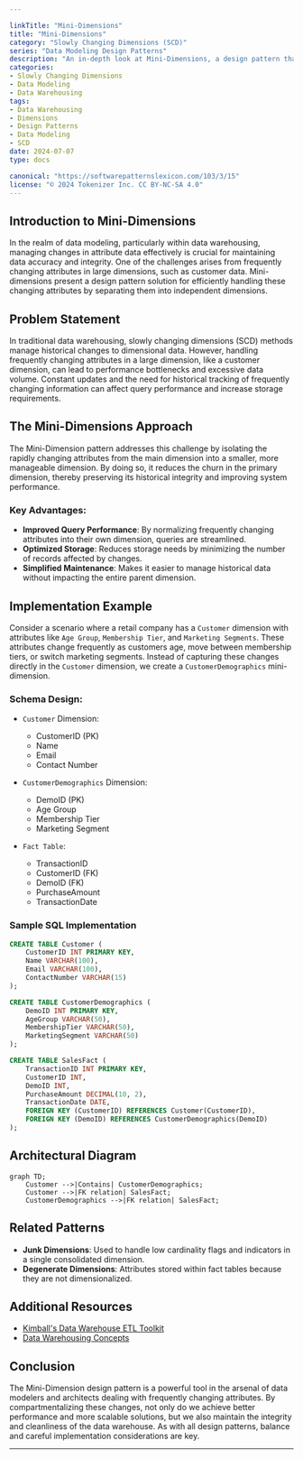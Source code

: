 ```yaml
---

linkTitle: "Mini-Dimensions"
title: "Mini-Dimensions"
category: "Slowly Changing Dimensions (SCD)"
series: "Data Modeling Design Patterns"
description: "An in-depth look at Mini-Dimensions, a design pattern that involves splitting frequently changing attributes into separate dimensions to manage and optimize Slowly Changing Dimensions in data warehousing and data modeling."
categories:
- Slowly Changing Dimensions
- Data Modeling
- Data Warehousing
tags:
- Data Warehousing
- Dimensions
- Design Patterns
- Data Modeling
- SCD
date: 2024-07-07
type: docs

canonical: "https://softwarepatternslexicon.com/103/3/15"
license: "© 2024 Tokenizer Inc. CC BY-NC-SA 4.0"
---
```


## Introduction to Mini-Dimensions

In the realm of data modeling, particularly within data warehousing, managing changes in attribute data effectively is crucial for maintaining data accuracy and integrity. One of the challenges arises from frequently changing attributes in large dimensions, such as customer data. Mini-dimensions present a design pattern solution for efficiently handling these changing attributes by separating them into independent dimensions.

## Problem Statement

In traditional data warehousing, slowly changing dimensions (SCD) methods manage historical changes to dimensional data. However, handling frequently changing attributes in a large dimension, like a customer dimension, can lead to performance bottlenecks and excessive data volume. Constant updates and the need for historical tracking of frequently changing information can affect query performance and increase storage requirements.

## The Mini-Dimensions Approach

The Mini-Dimension pattern addresses this challenge by isolating the rapidly changing attributes from the main dimension into a smaller, more manageable dimension. By doing so, it reduces the churn in the primary dimension, thereby preserving its historical integrity and improving system performance.

### Key Advantages:

- **Improved Query Performance**: By normalizing frequently changing attributes into their own dimension, queries are streamlined.
- **Optimized Storage**: Reduces storage needs by minimizing the number of records affected by changes.
- **Simplified Maintenance**: Makes it easier to manage historical data without impacting the entire parent dimension.

## Implementation Example

Consider a scenario where a retail company has a `Customer` dimension with attributes like `Age Group`, `Membership Tier`, and `Marketing Segments`. These attributes change frequently as customers age, move between membership tiers, or switch marketing segments. Instead of capturing these changes directly in the `Customer` dimension, we create a `CustomerDemographics` mini-dimension.

### Schema Design:

- `Customer` Dimension:
  - CustomerID (PK)
  - Name
  - Email
  - Contact Number

- `CustomerDemographics` Dimension:
  - DemoID (PK)
  - Age Group
  - Membership Tier
  - Marketing Segment

- `Fact Table`:
  - TransactionID
  - CustomerID (FK)
  - DemoID (FK)
  - PurchaseAmount
  - TransactionDate

### Sample SQL Implementation

```sql
CREATE TABLE Customer (
    CustomerID INT PRIMARY KEY,
    Name VARCHAR(100),
    Email VARCHAR(100),
    ContactNumber VARCHAR(15)
);

CREATE TABLE CustomerDemographics (
    DemoID INT PRIMARY KEY,
    AgeGroup VARCHAR(50),
    MembershipTier VARCHAR(50),
    MarketingSegment VARCHAR(50)
);

CREATE TABLE SalesFact (
    TransactionID INT PRIMARY KEY,
    CustomerID INT,
    DemoID INT,
    PurchaseAmount DECIMAL(10, 2),
    TransactionDate DATE,
    FOREIGN KEY (CustomerID) REFERENCES Customer(CustomerID),
    FOREIGN KEY (DemoID) REFERENCES CustomerDemographics(DemoID)
);
```

## Architectural Diagram

```mermaid
graph TD;
    Customer -->|Contains| CustomerDemographics;
    Customer -->|FK relation| SalesFact;
    CustomerDemographics -->|FK relation| SalesFact;
```

## Related Patterns

- **Junk Dimensions**: Used to handle low cardinality flags and indicators in a single consolidated dimension.
- **Degenerate Dimensions**: Attributes stored within fact tables because they are not dimensionalized.
  
## Additional Resources

- [Kimball's Data Warehouse ETL Toolkit](https://www.kimballgroup.com/)
- [Data Warehousing Concepts](https://www.oracle.com/database/what-is-a-data-warehouse/)

## Conclusion

The Mini-Dimension design pattern is a powerful tool in the arsenal of data modelers and architects dealing with frequently changing attributes. By compartmentalizing these changes, not only do we achieve better performance and more scalable solutions, but we also maintain the integrity and cleanliness of the data warehouse. As with all design patterns, balance and careful implementation considerations are key.

---
